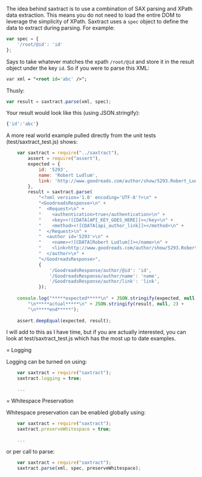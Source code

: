 The idea behind saxtract is to use a combination of SAX parsing and XPath
data extraction.  This means you do not need to load the entire DOM to leverage
the simplicity of XPath.  Saxtract uses a `spec` object to define the data to 
extract during parsing.  For example:

```javascript
var spec = {
    '/root/@id': 'id'
};
```

Says to take whatever matches the xpath `/root/@id` and store it in the result
object under the key `id`.  So if you were to parse this XML:

```xml
var xml = "<root id='abc' />";
```

Thusly:

```javascript
var result = saxtract.parse(xml, spec);
```

Your result would look like this (using JSON.stringify):

```javascript
{'id':'abc'}
```

A more real world example pulled directly from the unit tests (test/saxtract_test.js) shows:

```javascript
    var saxtract = require("../saxtract"),
        assert = require("assert"),
        expected = {
            id: '5293',
            name: 'Robert Ludlum',
            link: 'http://www.goodreads.com/author/show/5293.Robert_Ludlum?utm_medium=api&utm_source=author_link'
        },
        result = saxtract.parse(
            "<?xml version='1.0' encoding='UTF-8'?>\n" +
            "<GoodreadsResponse>\n" +
            "  <Request>\n" + 
            "    <authentication>true</authentication>\n" +
            "    <key><![CDATA[API_KEY_GOES_HERE]]></key>\n" +
            "    <method><![CDATA[api_author_link]]></method>\n" +
            "  </Request>\n" +
            "  <author id='5293'>\n" +
            "    <name><![CDATA[Robert Ludlum]]></name>\n" +
            "    <link>http://www.goodreads.com/author/show/5293.Robert_Ludlum?utm_medium=api&amp;utm_source=author_link</link>\n" +
            "  </author>\n" +
            "</GoodreadsResponse>", 
            {
                '/GoodreadsResponse/author/@id': 'id',
                '/GoodreadsResponse/author/name': 'name',
                '/GoodreadsResponse/author/link': 'link',
            });
    
    console.log("*****expected*****\n" + JSON.stringify(expected, null, 2) + 
        "\n*****actual*****\n" + JSON.stringify(result, null, 2) + 
        "\n*****end*****");
    
    assert.deepEqual(expected, result);
```

I will add to this as I have time, but if you are actually interested, you can
look at test/saxtract_test.js which has the most up to date examples. 

= Logging

Logging can be turned on using:

```javascript
    var saxtract = require("saxtract");
    saxtract.logging = true;

    ...
```

= Whitespace Preservation

Whitespace preservation can be enabled globally using:

```javascript
    var saxtract = require("saxtract");
    saxtract.preserveWhitespace = true;

    ...
```

or per call to parse:

```javascript
    var saxtract = require("saxtract");
    saxtract.parse(xml, spec, preserveWhitespace);
```
